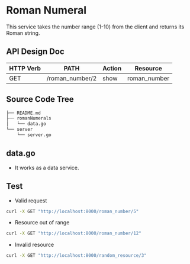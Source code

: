# Roman Numeral

This service takes the number range (1-10) from the client and returns its Roman string. 

## API Design Doc

|HTTP Verb|PATH|Action|Resource|
|-|-|-|-|
|GET|/roman_number/2|show|roman_number|

## Source Code Tree

```bash
├── README.md
├── romanNumerals
│   └── data.go
└── server
    └── server.go
```

## data.go
* It works as a data service. 

## Test 

* Valid request

```bash
curl -X GET "http://localhost:8000/roman_number/5"
```

* Resource out of range

```bash
curl -X GET "http://localhost:8000/roman_number/12"
```

* Invalid resource 

```bash
curl -X GET "http://localhost:8000/random_resource/3" 
```